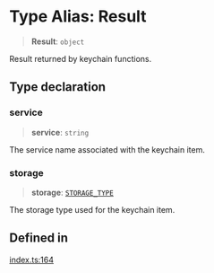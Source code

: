 # Type Alias: Result

> **Result**: `object`

Result returned by keychain functions.

## Type declaration

### service

> **service**: `string`

The service name associated with the keychain item.

### storage

> **storage**: [`STORAGE_TYPE`](../enumerations/STORAGE_TYPE.md)

The storage type used for the keychain item.

## Defined in

[index.ts:164](https://github.com/quangsuong/nts-react-native-keychain/blob/06824b340311076cce81e80bceb3c34da22ca810/src/index.ts#L164)
